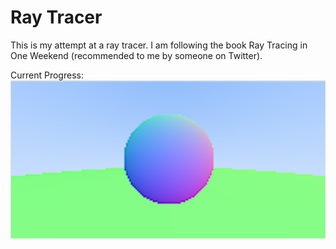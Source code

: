 #  Ray Tracer
This is my attempt at a ray tracer. I am following the book Ray Tracing in One Weekend (recommended to me by someone on Twitter).

Current Progress:
![alt text](./progress.png)

